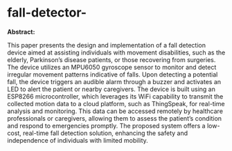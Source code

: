 # fall-detector-
**Abstract:**

This paper presents the design and implementation of a fall detection device aimed at assisting individuals with movement disabilities, such as the elderly, Parkinson’s disease patients, or those recovering from surgeries. The device utilizes an MPU6050 gyroscope sensor to monitor and detect irregular movement patterns indicative of falls. Upon detecting a potential fall, the device triggers an audible alarm through a buzzer and activates an LED to alert the patient or nearby caregivers. The device is built using an ESP8266 microcontroller, which leverages its WiFi capability to transmit the collected motion data to a cloud platform, such as ThingSpeak, for real-time analysis and monitoring. This data can be accessed remotely by healthcare professionals or caregivers, allowing them to assess the patient’s condition and respond to emergencies promptly. The proposed system offers a low-cost, real-time fall detection solution, enhancing the safety and independence of individuals with limited mobility.
